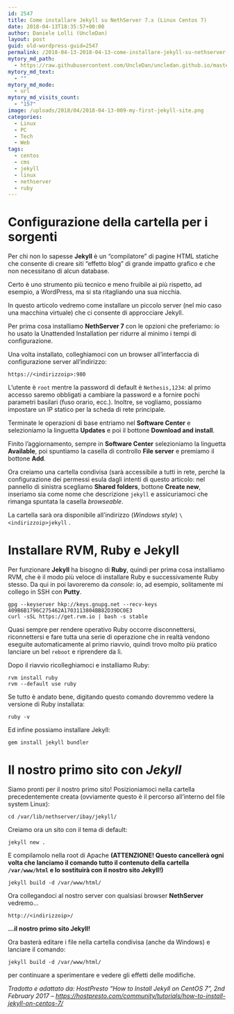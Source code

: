 ```yaml
---
id: 2547
title: Come installare Jekyll su NethServer 7.x (Linux Centos 7)
date: 2018-04-13T18:35:57+00:00
author: Daniele Lolli (UncleDan)
layout: post
guid: old-wordpress-guid=2547
permalink: /2018-04-13-2018-04-13-come-installare-jekyll-su-nethserver-7-x-linux-centos-7.html
mytory_md_path:
  - https://raw.githubusercontent.com/UncleDan/uncledan.github.io/master/_posts/2018-04-13-come-installare-jekyll-su-nethserver-7-x-linux-centos-7.md
mytory_md_text:
  - ""
mytory_md_mode:
  - url
mytory_md_visits_count:
  - "157"
image: /uploads/2018/04/2018-04-13-009-my-first-jekyll-site.png
categories:
  - Linux
  - PC
  - Tech
  - Web
tags:
  - centos
  - cms
  - jekyll
  - linux
  - nethserver
  - ruby
---
```

# Configurazione della cartella per i sorgenti

Per chi non lo sapesse **Jekyll** è un “compilatore” di pagine HTML statiche che consente di creare siti “effetto blog” di grande impatto grafico e che non necessitano di alcun database.

Certo è uno strumento più tecnico e meno fruibile ai più rispetto, ad esempio, a WordPress, ma si sta ritagliando una sua nicchia.

In questo articolo vedremo come installare un piccolo server (nel mio caso una macchina virtuale) che ci consente di approcciare Jekyll.

Per prima cosa installiamo **NethServer 7** con le opzioni che preferiamo: io ho usato la Unattended Installation per ridurre al minimo i tempi di configurazione.

Una volta installato, colleghiamoci con un browser all&#8217;interfaccia di configurazione server all&#8217;indirizzo:

    https://<indirizzoip>:980

L&#8217;utente è `root` mentre la password di default è `Nethesis,1234`: al primo accesso saremo obbligati a cambiare la password e a fornire pochi parametri basilari (fuso orario, ecc.). Inoltre, se vogliamo, possiamo impostare un IP statico per la scheda di rete principale.

Terminate le operazioni di base entriamo nel **Software Center** e selezioniamo la linguetta **Updates** e poi il bottone **Download and install**.

Finito l&#8217;aggiornamento, sempre in **Software Center** selezioniamo la linguetta **Available**, poi spuntiamo la casella di controllo **File server** e premiamo il bottone **Add**.

Ora creiamo una cartella condivisa (sarà accessibile a tutti in rete, perché la configurazione dei permessi esula dagli intenti di questo articolo: nel pannello di sinistra scegliamo **Shared folders**, bottone **Create new**, inseriamo sia come nome che descrizione `jekyll` e assicuriamoci che rimanga spuntata la casella _browseable_.

La cartella sarà ora disponibile all&#8217;indirizzo (_Windows style_) `\<indirizzoip>jekyll` .

# Installare RVM, Ruby e Jekyll

Per funzionare **Jekyll** ha bisogno di **Ruby**, quindi per prima cosa installiamo RVM, che è il modo più veloce di installare Ruby e successivamente Ruby stesso. Da qui in poi lavoreremo da _console_: io, ad esempio, solitamente mi collego in SSH con **Putty**.

    gpg --keyserver hkp://keys.gnupg.net --recv-keys 409B6B1796C275462A1703113804BB82D39DC0E3
    curl -sSL https://get.rvm.io | bash -s stable

Quasi sempre per rendere operativo Ruby occorre disconnettersi, riconnettersi e fare tutta una serie di operazione che in realtà vendono eseguite automaticamente al primo riavvio, quindi trovo molto più pratico lanciare un bel `reboot` e riprendere da lì.

Dopo il riavvio ricolleghiamoci e installiamo Ruby:

    rvm install ruby
    rvm --default use ruby

Se tutto è andato bene, digitando questo comando dovremmo vedere la versione di Ruby installata:

    ruby -v

Ed infine possiamo installare Jekyll:

    gem install jekyll bundler

# Il nostro primo sito con _Jekyll_

Siamo pronti per il nostro primo sito! Posizioniamoci nella cartella precedentemente creata (ovviamente questo è il percorso all&#8217;interno del file system Linux):

    cd /var/lib/nethserver/ibay/jekyll/

Creiamo ora un sito con il tema di default:

    jekyll new .

E compilamolo nella root di Apache **(ATTENZIONE! Questo cancellerà ogni volta che lanciamo il comando tutto il contenuto della cartella `/var/www/html` e lo sostituirà con il nostro sito Jekyll!)**

    jekyll build -d /var/www/html/

Ora collegandoci al nostro server con qualsiasi browser **NethServer** vedremo&#8230;

    http://<indirizzoip>/

**&#8230;il nostro primo sito Jekyll!**

Ora basterà editare i file nella cartella condivisa (anche da Windows) e lanciare il comando:

    jekyll build -d /var/www/html/

per continuare a sperimentare e vedere gli effetti delle modifiche.
  
_Tradotto e adattato da: HostPresto &#8220;How to Install Jekyll on CentOS 7&#8221;, 2nd February 2017 &#8211; https://hostpresto.com/community/tutorials/how-to-install-jekyll-on-centos-7/_